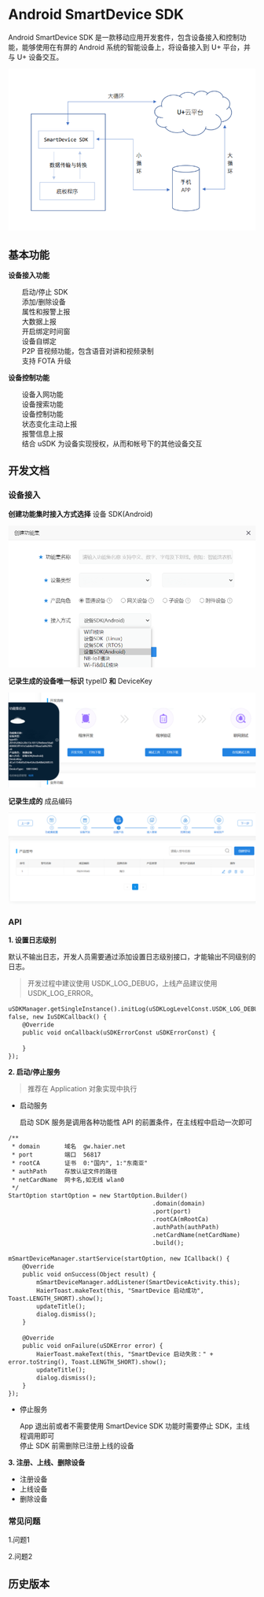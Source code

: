 # Android SmartDevice SDK

Android SmartDevice SDK 是一款移动应用开发套件，包含设备接入和控制功能，能够使用在有屏的 Android 系统的智能设备上，将设备接入到 U+ 平台，并与 U+ 设备交互。


![图片][p1]


## 基本功能

**设备接入功能**  
 
&emsp;&emsp;启动/停止 SDK  
&emsp;&emsp;添加/删除设备  
&emsp;&emsp;属性和报警上报  
&emsp;&emsp;大数据上报  
&emsp;&emsp;开启绑定时间窗  
&emsp;&emsp;设备自绑定  
&emsp;&emsp;P2P 音视频功能，包含语音对讲和视频录制  
&emsp;&emsp;支持 FOTA 升级

**设备控制功能**
 
&emsp;&emsp;设备入网功能  
&emsp;&emsp;设备搜索功能  
&emsp;&emsp;设备控制功能  
&emsp;&emsp;状态变化主动上报  
&emsp;&emsp;报警信息上报  
&emsp;&emsp;结合 uSDK 为设备实现授权，从而和帐号下的其他设备交互


## 开发文档


### 设备接入

**创建功能集时接入方式选择** 设备 SDK(Android)

![图片][p2]


**记录生成的设备唯一标识** typeID **和** DeviceKey  

![图片][p3]


**记录生成的** 成品编码  

![图片][p4]


### API

**1. 设置日志级别**

默认不输出日志，开发人员需要通过添加设置日志级别接口，才能输出不同级别的日志。  
> 开发过程中建议使用 USDK_LOG_DEBUG，上线产品建议使用 USDK_LOG_ERROR。


```
uSDKManager.getSingleInstance().initLog(uSDKLogLevelConst.USDK_LOG_DEBUG, false, new IuSDKCallback() {
    @Override
    public void onCallback(uSDKErrorConst uSDKErrorConst) {
    
    }
});
```  

**2. 启动/停止服务**
> 推荐在 Application 对象实现中执行

- 启动服务
  
  启动 SDK 服务是调用各种功能性 API 的前置条件，在主线程中启动一次即可  

```
/**
 * domain       域名  gw.haier.net
 * port         端口  56817
 * rootCA       证书  0:"国内", 1:"东南亚"
 * authPath     存放认证文件的路径
 * netCardName  网卡名,如无线 wlan0
 */
StartOption startOption = new StartOption.Builder()
                                         .domain(domain)
                                         .port(port)
                                         .rootCA(mRootCa)
                                         .authPath(authPath)
                                         .netCardName(netCardName)
                                         .build();
                                         
mSmartDeviceManager.startService(startOption, new ICallback() {
    @Override
    public void onSuccess(Object result) {
        mSmartDeviceManager.addListener(SmartDeviceActivity.this);
        HaierToast.makeText(this, "SmartDevice 启动成功", Toast.LENGTH_SHORT).show();
        updateTitle();
        dialog.dismiss();
    }
    
    @Override
    public void onFailure(uSDKError error) {
        HaierToast.makeText(this, "SmartDevice 启动失败：" + error.toString(), Toast.LENGTH_SHORT).show();
        updateTitle();
        dialog.dismiss();
    }
});
```

  
- 停止服务  

  App 退出前或者不需要使用 SmartDevice SDK 功能时需要停止 SDK，主线程调用即可  
  停止 SDK 前需删除已注册上线的设备




**3. 注册、上线、删除设备**  
- 注册设备
- 上线设备
- 删除设备


### 常见问题

1.问题1

2.问题2



## 历史版本


[p1]:_media/_android/p1.png
[p2]:_media/_android/p2.png
[p3]:_media/_android/p3.png
[p4]:_media/_android/p4.png